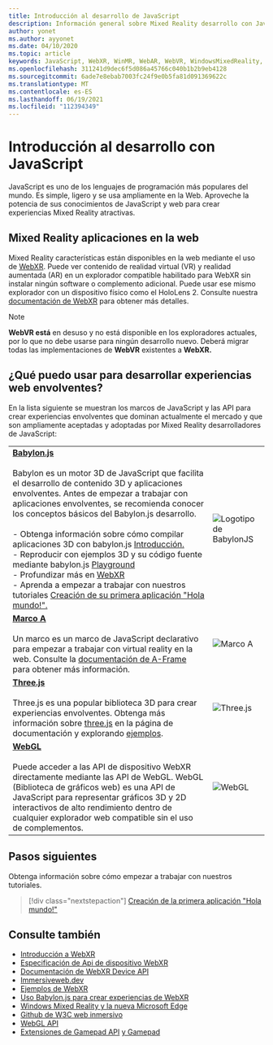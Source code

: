 ```yaml
---
title: Introducción al desarrollo de JavaScript
description: Información general sobre Mixed Reality desarrollo con JavaScript para cascos envolventes web, móviles y windows.
author: yonet
ms.author: ayyonet
ms.date: 04/10/2020
ms.topic: article
keywords: JavaScript, WebXR, WinMR, WebAR, WebVR, WindowsMixedReality, HoloLens, windows mixed reality, web vr, web xr, web mr, web ar, 360, 360 video, 360 videos, 360 photo, 360 photos, 360 content, immersive web, immersive-web, IW, immersiveweb
ms.openlocfilehash: 311241d9dec6f5d086a45766c040b1b2b9eb4128
ms.sourcegitcommit: 6ade7e8ebab7003fc24f9e0b5fa81d091369622c
ms.translationtype: MT
ms.contentlocale: es-ES
ms.lasthandoff: 06/19/2021
ms.locfileid: "112394349"
---
```

# <a name="javascript-development-overview"></a>Introducción al desarrollo con JavaScript

JavaScript es uno de los lenguajes de programación más populares del mundo. Es simple, ligero y se usa ampliamente en la Web. Aproveche la potencia de sus conocimientos de JavaScript y web para crear experiencias Mixed Reality atractivas.

## <a name="mixed-reality-applications-on-the-web"></a>Mixed Reality aplicaciones en la web

Mixed Reality características están disponibles en la web mediante el uso de [WebXR](webxr-overview.md). Puede ver contenido de realidad virtual (VR) y realidad aumentada (AR) en un explorador compatible habilitado para WebXR sin instalar ningún software o complemento adicional. Puede usar ese mismo explorador con un dispositivo físico como el HoloLens 2. Consulte nuestra [documentación de WebXR](webxr-overview.md) para obtener más detalles.

> [!NOTE]
> **WebVR está** en desuso y no está disponible en los exploradores actuales, por lo que no debe usarse para ningún desarrollo nuevo. Deberá migrar todas las implementaciones de **WebVR** existentes a **WebXR.**

## <a name="what-can-i-use-to-develop-immersive-web-experiences"></a>¿Qué puedo usar para desarrollar experiencias web envolventes?

En la lista siguiente se muestran los marcos de JavaScript y las API para crear experiencias envolventes que dominan actualmente el mercado y que son ampliamente aceptadas y adoptadas por Mixed Reality desarrolladores de JavaScript:

|  |  |
| --- | --- |
|[**Babylon.js**](https://doc.babylonjs.com/)<br/><br/> Babylon es un motor 3D de JavaScript que facilita el desarrollo de contenido 3D y aplicaciones envolventes. Antes de empezar a trabajar con aplicaciones envolventes, se recomienda conocer los conceptos básicos del Babylon.js desarrollo.<br/><br/>- Obtenga información sobre cómo compilar aplicaciones 3D con babylon.js [Introducción.](https://doc.babylonjs.com/start)<br/>- Reproducir con ejemplos 3D y su código fuente mediante babylon.js [Playground](https://doc.babylonjs.com/examples/)<br/>- Profundizar más en [WebXR](https://doc.babylonjs.com/divingDeeper/webXR)<br/>- Aprenda a empezar a trabajar con nuestros tutoriales [Creación de su primera aplicación "Hola mundo!".](tutorials/babylonjs-webxr-helloworld/introduction-01.md)|![Logotipo de BabylonJS](images/babylon.js.example.png) |
|[**Marco A**](https://aframe.io/) <br/><br/>Un marco es un marco de JavaScript declarativo para empezar a trabajar con virtual reality en la web. Consulte la [documentación de A-Frame](https://aframe.io/docs/1.2.0/introduction/) para obtener más información. |![Marco A](images/a-frame.example.png)  |
|[**Three.js**](https://threejs.org) <br/><br/>Three.js es una popular biblioteca 3D para crear experiencias envolventes. Obtenga más información sobre [three.js](https://threejs.org/docs/index.html#manual/en/introduction/Creating-a-scene) en la página de documentación y explorando [ejemplos](https://threejs.org/examples/#webgl_animation_cloth). |![Three.js](images/three.js.example.png)  |
|[**WebGL**](https://developer.mozilla.org/en-US/docs/Web/API/WebGL_API)  <br/><br/>Puede acceder a las API de dispositivo WebXR directamente mediante las API de WebGL. WebGL (Biblioteca de gráficos web) es una API de JavaScript para representar gráficos 3D y 2D interactivos de alto rendimiento dentro de cualquier explorador web compatible sin el uso de complementos. |![WebGL](images/webgl.example.png)  |

## <a name="next-steps"></a>Pasos siguientes

Obtenga información sobre cómo empezar a trabajar con nuestros tutoriales.

> [!div class="nextstepaction"]
> [Creación de la primera aplicación "Hola mundo!"](tutorials/babylonjs-webxr-helloworld/introduction-01.md)

## <a name="see-also"></a>Consulte también

* [Introducción a WebXR](webxr-overview.md)
* [Especificación de Api de dispositivo WebXR](https://immersive-web.github.io/webxr/)
* [Documentación de WebXR Device API](https://developer.mozilla.org/en-US/docs/Web/API/WebXR_Device_API)
* [Immersiveweb.dev](https://immersiveweb.dev/)
* [Ejemplos de WebXR](https://immersive-web.github.io/webxr-samples/)
* [Uso Babylon.js para crear experiencias de WebXR](https://doc.babylonjs.com/how_to/introduction_to_webxr)
* [Windows Mixed Reality y la nueva Microsoft Edge](/windows/mixed-reality/new-microsoft-edge#introducing-the-new-microsoft-edge)
* [Github de W3C web inmersivo](https://github.com/immersive-web)
* [WebGL API](/previous-versions/windows/internet-explorer/ie-developer/dev-guides/bg182648(v=vs.85))
* [Extensiones de Gamepad API](https://msdn.microsoft.com/library/dn743630(v=vs.85).aspx) [y Gamepad](https://w3c.github.io/gamepad/extensions.html)
